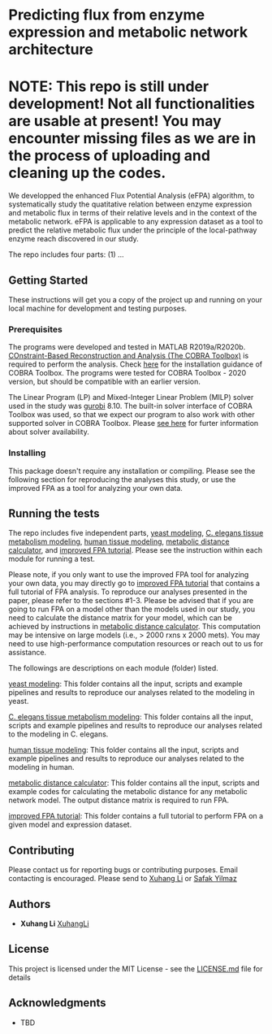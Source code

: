 # Predicting flux from enzyme expression and metabolic network architecture
# NOTE: This repo is still under development! Not all functionalities are usable at present! You may encounter missing files as we are in the process of uploading and cleaning up the codes.
We developped the enhanced Flux Potential Analysis (eFPA) algorithm, to systematically study the quatitative relation between enzyme expression and metabolic flux in terms of their relative levels and in the context of the metabolic network. eFPA is applicable to any expression dataset as a tool to predict the relative metabolic flux under the principle of the local-pathway enzyme reach discovered in our study.

The repo includes four parts: (1) ...

## Getting Started

These instructions will get you a copy of the project up and running on your local machine for development and testing purposes.

### Prerequisites

The programs were developed and tested in MATLAB R2019a/R2020b. [COnstraint-Based Reconstruction and Analysis (The COBRA Toolbox)](https://opencobra.github.io/cobratoolbox/stable/) is required to perform the analysis. Check [here](https://opencobra.github.io/cobratoolbox/stable/installation.html) for the installation guidance of COBRA Toolbox. The programs were tested for COBRA Toolbox - 2020 version, but should be compatible with an earlier version. 

The Linear Program (LP) and Mixed-Integer Linear Problem (MILP) solver used in the study was [gurobi](http://gurobi.com) 8.10. The built-in solver interface of COBRA Toolbox was used, so that we expect our program to also work with other supported solver in COBRA Toolbox. Please [see here](https://opencobra.github.io/cobratoolbox/stable/installation.html#solver-installation) for furter information about solver availability. 

### Installing

This package doesn't require any installation or compiling. Please see the following section for reproducing the analyses this study, or use the improved FPA as a tool for analyzing your own data.


## Running the tests

The repo includes five independent parts, [yeast modeling](1_yeast_modeling), [C. elegans tissue metabolism modeling](2_C_elegans_modeling), [human tissue modeling](3_human_modeling), [metabolic distance calculator](4_distance_calculation), and [improved FPA tutorial](5_improvedFPA_tutorial). Please see the instruction within each module for running a test.

Please note, if you only want to use the improved FPA tool for analyzing your own data, you may directly go to [improved FPA tutorial](5_improvedFPA_tutorial) that contains a full tutorial of FPA analysis. To reproduce our analyses presented in the paper, please refer to the sections #1-3. Please be advised that if you are going to run FPA on a model other than the models used in our study, you need to calculate the distance matrix for your model, which can be achieved by instructions in [metabolic distance calculator](4_distance_calculation). This computation may be intensive on large models (i.e., > 2000 rxns x 2000 mets). You may need to use high-performance computation resources or reach out to us for assistance. 

The followings are descriptions on each module (folder) listed.

[yeast modeling](1_yeast_modeling): This folder contains all the input, scripts and example pipelines and results to reproduce our analyses related to the modeling in yeast.

[C. elegans tissue metabolism modeling](2_C_elegans_modeling): This folder contains all the input, scripts and example pipelines and results to reproduce our analyses related to the modeling in C. elegans.

[human tissue modeling](3_human_modeling): This folder contains all the input, scripts and example pipelines and results to reproduce our analyses related to the modeling in human.

[metabolic distance calculator](4_distance_calculation): This folder contains all the input, scripts and example codes for calculating the metabolic distance for any metabolic network model. The output distance matrix is required to run FPA.

[improved FPA tutorial](5_improvedFPA_tutorial): This folder contains a full tutorial to perform FPA on a given model and expression dataset.


## Contributing

Please contact us for reporting bugs or contributing purposes. Email contacting is encouraged. Please send to [Xuhang Li](mailto:xuhang.li@umassmed.edu) or [Safak Yilmaz](mailto:lutfu.yilmaz@umassmed.edu)


## Authors

* **Xuhang Li** [XuhangLi](https://github.com/XuhangLi)

## License

This project is licensed under the MIT License - see the [LICENSE.md](LICENSE.md) file for details

## Acknowledgments

* TBD
